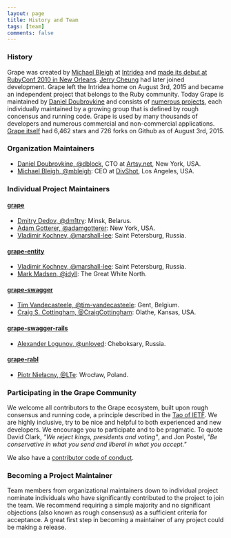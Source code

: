 ```yaml
---
layout: page
title: History and Team
tags: [team]
comments: false
---
```

### History

Grape was created by [Michael Bleigh](https://github.com/mbleigh) at [Intridea](http://www.intridea.com/) and [made its debut at RubyConf 2010 in New Orleans](http://confreaks.tv/videos/rubyconf2010-the-grapes-of-rapid). [Jerry Cheung](https://github.com/jch) had later joined development. Grape left the Intridea home on August 3rd, 2015 and became an independent project that belongs to the Ruby community. Today Grape is maintained by [Daniel Doubrovkine](https://github.com/dblock) and consists of [numerous projects](/projects), each individually maintained by a growing group that is defined by rough concensus and running code. Grape is used by many thousands of developers and numerous commercial and non-commercial applications. [Grape itself](https://github.com/ruby-grape/grape) had 6,462 stars and 726 forks on Github as of August 3rd, 2015.

### Organization Maintainers

* [Daniel Doubrovkine, @dblock](https://github.com/dblock), CTO at [Artsy.net](https://www.artsy.net), New York, USA.
* [Michael Bleigh, @mbleigh](https://github.com/mbleigh): CEO at [DivShot](https://www.divshot.com), Los Angeles, USA.

### Individual Project Maintainers

#### [grape](https://github.com/ruby-grape/grape)

* [Dmitry Dedov, @dm1try](https://github.com/dm1try): Minsk, Belarus.
* [Adam Gotterer, @adamgotterer](https://github.com/adamgotterer): New York, USA.
* [Vladimir Kochnev, @marshall-lee](https://github.com/marshall-lee): Saint Petersburg, Russia.

#### [grape-entity](https://github.com/ruby-grape/grape-entity)

* [Vladimir Kochnev, @marshall-lee](https://github.com/marshall-lee): Saint Petersburg, Russia.
* [Mark Madsen, @idyll](https://github.com/idyll): The Great White North.

#### [grape-swagger](https://github.com/ruby-grape/grape-swagger)

* [Tim Vandecasteele, @tim-vandecasteele](https://github.com/tim-vandecasteele): Gent, Belgium.
* [Craig S. Cottingham, @CraigCottingham](https://github.com/CraigCottingham): Olathe, Kansas, USA.

#### [grape-swagger-rails](https://github.com/ruby-grape/grape-swagger-rails)

* [Alexander Logunov, @unloved](https://github.com/unloved): Cheboksary, Russia.

#### [grape-rabl](https://github.com/ruby-grape/grape-rabl)

* [Piotr Niełacny, @LTe](https://github.com/LTe): Wrocław, Poland.

### Participating in the Grape Community

We welcome all contributors to the Grape ecosystem, built upon rough consensus and running code, a principle described in the [Tao of IETF](https://www.ietf.org/tao.html). We are highly inclusive, try to be nice and helpful to both experienced and new developers. We encourage you to participate and to be pragmatic. To quote David Clark, _"We reject kings, presidents and voting"_, and Jon Postel, _"Be conservative in what you send and liberal in what you accept."_

We also have a [contributor code of conduct](/code_of_conduct).

### Becoming a Project Maintainer

Team members from organizational maintainers down to individual project nominate individuals who have significantly contributed to the project to join the team. We recommend requiring a simple majority and no significant objections (also known as rough consensus) as a sufficient criteria for acceptance. A great first step in becoming a maintainer of any project could be making a release.

